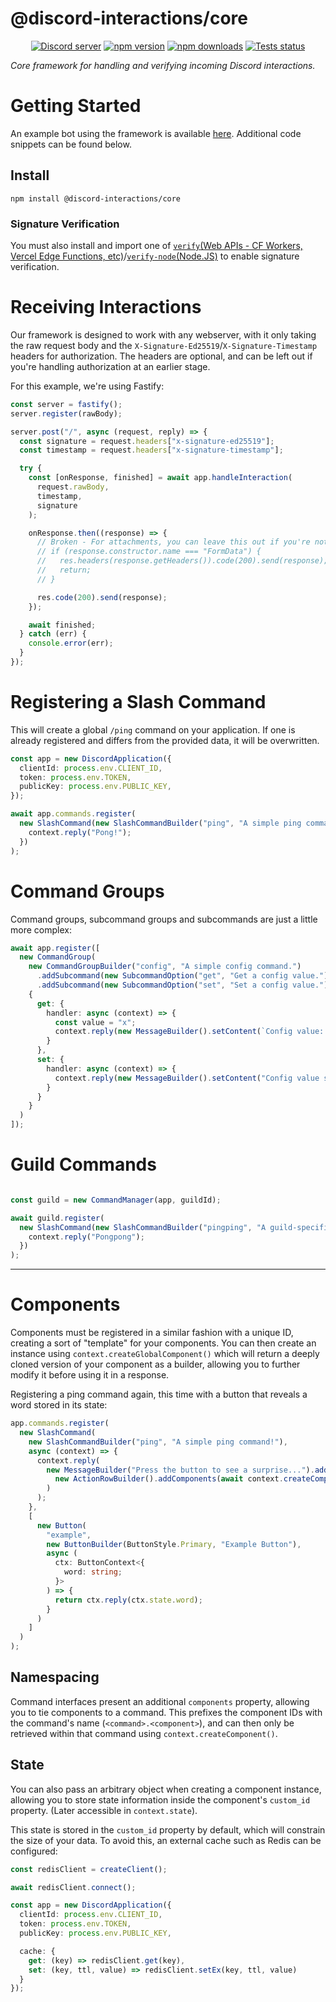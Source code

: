 # @discord-interactions/core
<div align="center">
  <p>
    <a href="https://discord.gg/BTXJmW4Bh7"><img src="https://img.shields.io/discord/395423304112013334?logo=discord&logoColor=white" alt="Discord server" /></a>
    <a href="https://www.npmjs.com/package/@discord-interactions/core"><img src="https://img.shields.io/npm/v/@discord-interactions/core.svg?maxAge=3600" alt="npm version" /></a>
    <a href="https://www.npmjs.com/package/@discord-interactions/core"><img src="https://img.shields.io/npm/dt/@discord-interactions/core.svg?maxAge=3600" alt="npm downloads" /></a>
    <a href="https://github.com/ssMMiles/discord-interactions/actions"><img src="https://github.com/ssMMiles/discord-interactions/actions/workflows/tests.yml/badge.svg" alt="Tests status" /></a>
  </p>
</div>

*Core framework for handling and verifying incoming Discord interactions.*

# Getting Started

An example bot using the framework is available [here](../example-bot). Additional code snippets can be found below.

## Install

`npm install @discord-interactions/core`

### Signature Verification

You must also install and import one of [`verify`(Web APIs - CF Workers, Vercel Edge Functions, etc)](../verify)/[`verify-node`(Node.JS)](../verify-node) to enable signature verification.

# Receiving Interactions

Our framework is designed to work with any webserver, with it only taking the raw request body and the `X-Signature-Ed25519`/`X-Signature-Timestamp` headers for authorization. The headers are optional, and can be left out if you're handling authorization at an earlier stage.

For this example, we're using Fastify:

```typescript
const server = fastify();
server.register(rawBody);

server.post("/", async (request, reply) => {
  const signature = request.headers["x-signature-ed25519"];
  const timestamp = request.headers["x-signature-timestamp"];

  try {
    const [onResponse, finished] = await app.handleInteraction(
      request.rawBody,
      timestamp,
      signature
    );

    onResponse.then((response) => {
      // Broken - For attachments, you can leave this out if you're not sending any. TODO: Needs smth like https://www.npmjs.com/package/form-data-encoder, or maybe to be returned as a readablestream instead of formdata. Won't work on Node.JS for now.
      // if (response.constructor.name === "FormData") {
      //   res.headers(response.getHeaders()).code(200).send(response);
      //   return;
      // }

      res.code(200).send(response);
    });

    await finished;
  } catch (err) {
    console.error(err);
  }
});
```

# Registering a Slash Command

This will create a global `/ping` command on your application. If one is already registered and differs from the provided data, it will be overwritten.

```typescript
const app = new DiscordApplication({
  clientId: process.env.CLIENT_ID,
  token: process.env.TOKEN,
  publicKey: process.env.PUBLIC_KEY,
});

await app.commands.register(
  new SlashCommand(new SlashCommandBuilder("ping", "A simple ping command!"), async (context) => {
    context.reply("Pong!");
  })
);
```

# Command Groups

Command groups, subcommand groups and subcommands are just a little more complex:

```typescript
await app.register([
  new CommandGroup(
    new CommandGroupBuilder("config", "A simple config command.")
      .addSubcommand(new SubcommandOption("get", "Get a config value."))
      .addSubcommand(new SubcommandOption("set", "Set a config value.")),
    {
      get: {
        handler: async (context) => {
          const value = "x";
          context.reply(new MessageBuilder().setContent(`Config value: ${value}!`));
        }
      },
      set: {
        handler: async (context) => {
          context.reply(new MessageBuilder().setContent("Config value set!"));
        }
      }
    }
  )
]);
```


# Guild Commands

```typescript

const guild = new CommandManager(app, guildId);

await guild.register(
  new SlashCommand(new SlashCommandBuilder("pingping", "A guild-specific ping command!"), async (context) => {
    context.reply("Pongpong");
  })
);
```

---------------------------------------------------------------------------------------------------------------------

# Components

Components must be registered in a similar fashion with a unique ID, creating a sort of "template" for your components. You can then create an instance using `context.createGlobalComponent()` which will return a deeply cloned version of your component as a builder, allowing you to further modify it before using it in a response.

Registering a ping command again, this time with a button that reveals a word stored in its state:

```typescript
app.commands.register(
  new SlashCommand(
    new SlashCommandBuilder("ping", "A simple ping command!"),
    async (context) => {
      context.reply(
        new MessageBuilder("Press the button to see a surprise...").addComponents(
          new ActionRowBuilder().addComponents(await context.createComponent("example", { word: "Surprise!" }))
        )
      );
    },
    [
      new Button(
        "example",
        new ButtonBuilder(ButtonStyle.Primary, "Example Button"),
        async (
          ctx: ButtonContext<{
            word: string;
          }>
        ) => {
          return ctx.reply(ctx.state.word);
        }
      )
    ]
  )
);
```

## Namespacing

Command interfaces present an additional `components` property, allowing you to tie components to a command. This prefixes the component IDs with the command's name (`<command>.<component>`), and can then only be retrieved within that command using `context.createComponent()`.

## State

You can also pass an arbitrary object when creating a component instance, allowing you to store state information inside the component's `custom_id` property. (Later accessible in `context.state`). 

This state is stored in the `custom_id` property by default, which will constrain the size of your data. To avoid this, an external cache such as Redis can be configured:

```typescript
const redisClient = createClient();

await redisClient.connect();

const app = new DiscordApplication({
  clientId: process.env.CLIENT_ID,
  token: process.env.TOKEN,
  publicKey: process.env.PUBLIC_KEY,

  cache: {
    get: (key) => redisClient.get(key),
    set: (key, ttl, value) => redisClient.setEx(key, ttl, value)
  }
});
```
